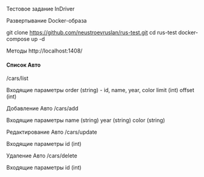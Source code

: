 Тестовое задание InDriver

Развертывание Docker-образа

git clone https://github.com/neustroevruslan/rus-test.git
cd rus-test
docker-compose up -d

Методы
http://localhost:1408/

<h4>Список Авто</h4>
/cars/list

Входящие параметры
order (string) - id, name, year, color
limit (int)
offset (int)

Добавление Авто
/cars/add

Входящие параметры
name (string)
year (string)
color (string)

Редактирование Авто
/cars/update

Входящие параметры
id (int)

Удаление Авто
/cars/delete

Входящие параметры
id (int)

